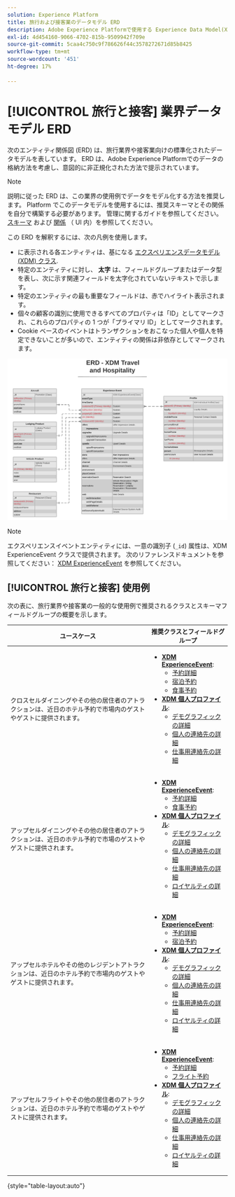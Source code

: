 ```yaml
---
solution: Experience Platform
title: 旅行および接客業のデータモデル ERD
description: Adobe Experience Platformで使用する Experience Data Model(XDM) と互換性のある、旅行業界および接客業向けの標準化されたデータモデルを示すエンティティ関係図 (ERD) を表示します。
exl-id: 4d454160-9066-4702-815b-9509942f709e
source-git-commit: 5caa4c750c9f786626f44c3578272671d85b8425
workflow-type: tm+mt
source-wordcount: '451'
ht-degree: 17%

---
```


# [!UICONTROL 旅行と接客] 業界データモデル ERD

次のエンティティ関係図 (ERD) は、旅行業界や接客業向けの標準化されたデータモデルを表しています。 ERD は、Adobe Experience Platformでのデータの格納方法を考慮し、意図的に非正規化された方法で提示されています。

>[!NOTE]
>
>説明に従った ERD は、この業界の使用例でデータをモデル化する方法を推奨します。 Platform でこのデータモデルを使用するには、推奨スキーマとその関係を自分で構築する必要があります。 管理に関するガイドを参照してください。 [スキーマ](../../ui/resources/schemas.md) および [関係](../../tutorials/relationship-ui.md) （ UI 内）を参照してください。

この ERD を解釈するには、次の凡例を使用します。

* に表示される各エンティティは、基になる [エクスペリエンスデータモデル (XDM) クラス](../composition.md#class).
* 特定のエンティティに対し、 **太字** は、フィールドグループまたはデータ型を表し、次に示す関連フィールドを太字化されていないテキストで示します。
* 特定のエンティティの最も重要なフィールドは、赤でハイライト表示されます。
* 個々の顧客の識別に使用できるすべてのプロパティは「ID」としてマークされ、これらのプロパティの 1 つが「プライマリ ID」としてマークされます。
* Cookie ベースのイベントはトランザクションをおこなった個人や個人を特定できないことが多いので、エンティティの関係は非依存としてマークされます。

![](../../images/industries/travel-hospitality.png)

>[!NOTE]
>
>エクスペリエンスイベントエンティティには、一意の識別子 (`_id`) 属性は、XDM ExperienceEvent クラスで提供されます。 次のリファレンスドキュメントを参照してください： [XDM ExperienceEvent](../../classes/experienceevent.md) を参照してください。

## [!UICONTROL 旅行と接客] 使用例

次の表に、旅行業界や接客業の一般的な使用例で推奨されるクラスとスキーマフィールドグループの概要を示します。

| ユースケース | 推奨クラスとフィールドグループ |
| --- | --- |
| クロスセルダイニングやその他の居住者のアトラクションは、近日のホテル予約で市場内のゲストやゲストに提供されます。 | <ul><li>**[XDM ExperienceEvent](../../classes/experienceevent.md)**:<ul><li>[予約詳細](../../field-groups/event/reservation-details.md)</li><li>[宿泊予約](../../field-groups/event/lodging-reservation.md)</li><li>[食事予約](../../field-groups/event/dining-reservation.md)</li></ul></li><li>**[XDM 個人プロファイル](../../classes/individual-profile.md)**:<ul><li>[デモグラフィックの詳細](../../field-groups/profile/demographic-details.md)</li><li>[個人の連絡先の詳細](../../field-groups/profile/personal-contact-details.md)</li><li>[仕事用連絡先の詳細](../../field-groups/profile/work-contact-details.md)</li></ul></li></ul> |
| アップセルダイニングやその他の居住者のアトラクションは、近日のホテル予約で市場のゲストやゲストに提供されます。 | <ul><li>**[XDM ExperienceEvent](../../classes/experienceevent.md)**:<ul><li>[予約詳細](../../field-groups/event/reservation-details.md)</li><li>[食事予約](../../field-groups/event/dining-reservation.md)</li></ul></li><li>**[XDM 個人プロファイル](../../classes/individual-profile.md)**:<ul><li>[デモグラフィックの詳細](../../field-groups/profile/demographic-details.md)</li><li>[個人の連絡先の詳細](../../field-groups/profile/personal-contact-details.md)</li><li>[仕事用連絡先の詳細](../../field-groups/profile/work-contact-details.md)</li><li>[ロイヤルティの詳細](../../field-groups/profile/loyalty-details.md)</li></ul></li></ul> |
| アップセルホテルやその他のレジデントアトラクションは、近日のホテル予約で市場内のゲストやゲストに提供されます。 | <ul><li>**[XDM ExperienceEvent](../../classes/experienceevent.md)**:<ul><li>[予約詳細](../../field-groups/event/reservation-details.md)</li><li>[宿泊予約](../../field-groups/event/lodging-reservation.md)</li></ul></li><li>**[XDM 個人プロファイル](../../classes/individual-profile.md)**:<ul><li>[デモグラフィックの詳細](../../field-groups/profile/demographic-details.md)</li><li>[個人の連絡先の詳細](../../field-groups/profile/personal-contact-details.md)</li><li>[仕事用連絡先の詳細](../../field-groups/profile/work-contact-details.md)</li><li>[ロイヤルティの詳細](../../field-groups/profile/loyalty-details.md)</li></ul></li></ul> |
| アップセルフライトやその他の居住者のアトラクションは、近日のホテル予約で市場のゲストやゲストに提供されます。 | <ul><li>**[XDM ExperienceEvent](../../classes/experienceevent.md)**:<ul><li>[予約詳細](../../field-groups/event/reservation-details.md)</li><li>[フライト予約](../../field-groups/event/flight-reservation.md)</li></ul></li><li>**[XDM 個人プロファイル](../../classes/individual-profile.md)**:<ul><li>[デモグラフィックの詳細](../../field-groups/profile/demographic-details.md)</li><li>[個人の連絡先の詳細](../../field-groups/profile/personal-contact-details.md)</li><li>[仕事用連絡先の詳細](../../field-groups/profile/work-contact-details.md)</li><li>[ロイヤルティの詳細](../../field-groups/profile/loyalty-details.md)</li></ul></li></ul> |

{style=&quot;table-layout:auto&quot;}
